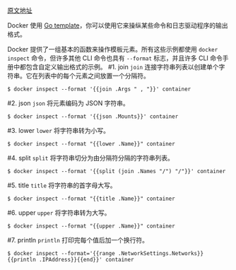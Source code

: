 [原文地址](https://docs.docker.com/config/formatting/)

Docker 使用 [Go template](https://golang.org/pkg/text/template/)，你可以使用它来操纵某些命令和日志驱动程序的输出格式。

Docker 提供了一组基本的函数来操作模板元素。所有这些示例都使用 `docker inspect` 命令，但许多其他 CLI 命令也具有 `--format` 标志，并且许多 CLI 命令手册中都包含自定义输出格式的示例。
#1. join
`join` 连接字符串列表以创建单个字符串。它在列表中的每个元素之间放置一个分隔符。
```
$ docker inspect --format '{{join .Args " , "}}' container
```
#2. json
`json` 将元素编码为 JSON 字符串。
```
$ docker inspect --format '{{json .Mounts}}' container
```
#3. lower
`lower` 将字符串转为小写。
```
$ docker inspect --format "{{lower .Name}}" container
```
#4. split
`split` 将字符串切分为由分隔符分隔的字符串列表。
```
$ docker inspect --format '{{split (join .Names "/") "/"}}' container
```
#5. title
`title` 将字符串的首字母大写。
```
$ docker inspect --format "{{title .Name}}" container
```
#6. upper
`upper` 将字符串转为大写。
```
$ docker inspect --format "{{upper .Name}}" container
```
#7. println
`println` 打印完每个值后加一个换行符。
```
$ docker inspect --format='{{range .NetworkSettings.Networks}}{{println .IPAddress}}{{end}}' container
```